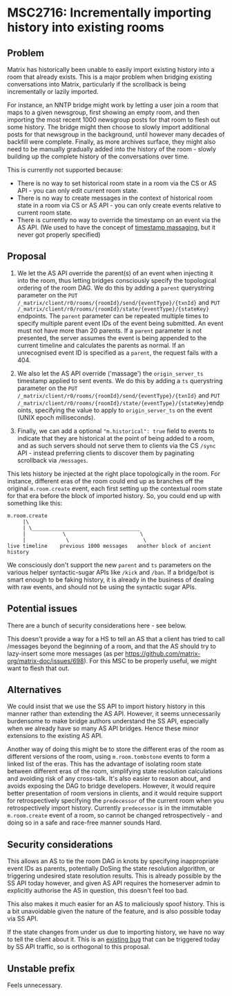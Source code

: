 # MSC2716: Incrementally importing history into existing rooms

## Problem

Matrix has historically been unable to easily import existing history into a
room that already exists. This is a major problem when bridging existing
conversations into Matrix, particularly if the scrollback is being
incrementally or lazily imported.

For instance, an NNTP bridge might work by letting a user join a room that
maps to a given newsgroup, first showing an empty room, and then importing the
most recent 1000 newsgroup posts for that room to flesh out some history.  The
bridge might then choose to slowly import additional posts for that newsgroup
in the background, until however many decades of backfill were complete.
Finally, as more archives surface, they might also need to be manually
gradually added into the history of the room - slowly building up the complete
history of the conversations over time.

This is currently not supported because:
 * There is no way to set historical room state in a room via the CS or AS API -
   you can only edit current room state.
 * There is no way to create messages in the context of historical room state in
   a room via CS or AS API - you can only create events relative to current room
   state.
 * There is currently no way to override the timestamp on an event via the AS API.
   (We used to have the concept of [timestamp
   massaging](https://matrix.org/docs/spec/application_service/r0.1.2#timestamp-massaging),
   but it never got properly specified)

## Proposal

 1. We let the AS API override the parent(s) of an event when injecting it into
    the room, thus letting bridges consciously specify the topological ordering of
    the room DAG.  We do this by adding a `parent` querystring parameter on the
    `PUT /_matrix/client/r0/rooms/{roomId}/send/{eventType}/{txnId}` and
    `PUT /_matrix/client/r0/rooms/{roomId}/state/{eventType}/{stateKey}` endpoints.
    The `parent` parameter can be repeated multiple times to specify multiple parent
    event IDs of the event being submitted.  An event must not have more than 20 parents.
    If a `parent` parameter is not presented, the server assumes the event is being
    appended to the current timeline and calculates the parents as normal.  If an
    unrecognised event ID is specified as a `parent`, the request fails with a 404.

 2. We also let the AS API override ('massage') the `origin_server_ts` timestamp applied
    to sent events.  We do this by adding a `ts` querystring parameter on the
    `PUT /_matrix/client/r0/rooms/{roomId}/send/{eventType}/{txnId}` and
    `PUT /_matrix/client/r0/rooms/{roomId}/state/{eventType}/{stateKey}`endpoints, specifying
    the value to apply to `origin_server_ts` on the event (UNIX epoch milliseconds).

 3. Finally, we can add a optional `"m.historical": true` field to events to
    indicate that they are historical at the point of being added to a room, and
    as such servers should not serve them to clients via the CS `/sync` API -
    instead preferring clients to discover them by paginating scrollback via
    `/messages`.

This lets history be injected at the right place topologically in the room.  For instance, different eras of the room could
end up as branches off the original `m.room.create` event, each first setting up the contextual room state for that era before
the block of imported history.  So, you could end up with something like this:

```
m.room.create
     |\
     | \___________________________________
     |            \                        \
     |             \                        \
live timeline    previous 1000 messages   another block of ancient history
```

We consciously don't support the new `parent` and `ts` parameters on the
various helper syntactic-sugar APIs like `/kick` and `/ban`.  If a bridge/bot is
smart enough to be faking history, it is already in the business of dealing
with raw events, and should not be using the syntactic sugar APIs.

## Potential issues

There are a bunch of security considerations here - see below.

This doesn't provide a way for a HS to tell an AS that a client has tried to call
/messages beyond the beginning of a room, and that the AS should try to
lazy-insert some more messages (as per https://github.com/matrix-org/matrix-doc/issues/698).
For this MSC to be properly useful, we might want to flesh that out.

## Alternatives

We could insist that we use the SS API to import history history in this manner rather than
extending the AS API.  However, it seems unnecessarily burdensome to make bridge authors
understand the SS API, especially when we already have so many AS API bridges.  Hence these
minor extensions to the existing AS API.

Another way of doing this might be to store the different eras of the room as
different versions of the room, using `m.room.tombstone` events to form a
linked list of the eras. This has the advantage of isolating room state
between different eras of the room, simplifying state resolution calculations
and avoiding risk of any cross-talk.  It's also easier to reason about, and
avoids exposing the DAG to bridge developers.  However, it would require
better presentation of room versions in clients, and it would require support
for retrospectively specifying the `predecessor` of the current room when you
retrospectively import history.  Currently `predecessor` is in the immutable
`m.room.create` event of a room, so cannot be changed retrospectively - and
doing so in a safe and race-free manner sounds Hard.

## Security considerations

This allows an AS to tie the room DAG in knots by specifying inappropriate
event IDs as parents, potentially DoSing the state resolution algorithm, or
triggering undesired state resolution results. This is already possible by the
SS API today however, and given AS API requires the homeserver admin to
explicitly authorise the AS in question, this doesn't feel too bad.

This also makes it much easier for an AS to maliciously spoof history.  This
is a bit unavoidable given the nature of the feature, and is also possible
today via SS API.

If the state changes from under us due to importing history, we have no way to
tell the client about it.  This is an [existing
bug](https://github.com/matrix-org/synapse/issues/4508) that can be triggered
today by SS API traffic, so is orthogonal to this proposal.

## Unstable prefix

Feels unnecessary.
